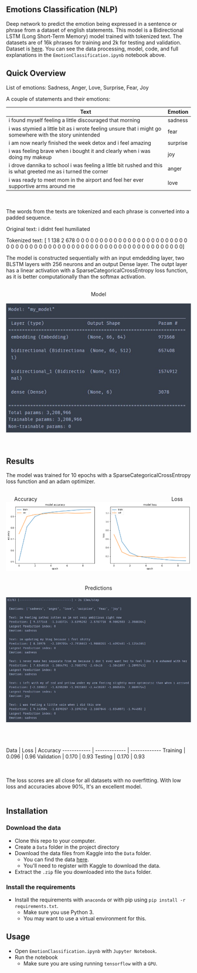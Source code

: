 Emotions Classification (NLP)
-----------------------

Deep network to predict the emotion being expressed in a sentence or phrase from a dataset of english statements. This model is a Bidirectional LSTM (Long Short-Term Memory) model trained with tokenized text. The datasets are of 16k phrases for training and 2k for testing and validation. Dataset is [here](https://www.kaggle.com/datasets/praveengovi/emotions-dataset-for-nlp). You can see the data processing, model, code, and full explanations in the `EmotionClassification.ipynb` notebook above.

Quick Overview
----------------------

List of emotions: Sadness, Anger, Love, Surprise, Fear, Joy

A couple of statements and their emotions:

 Text | Emotion 
------------ | -------------
i found myself feeling a little discouraged that morning | sadness
i was stymied a little bit as i wrote feeling unsure that i might go somewhere with the story unintended | fear
i am now nearly finished the week detox and i feel amazing | surprise
i was feeling brave when i bought it and clearly when i was doing my makeup | joy
i drove dannika to school i was feeling a little bit rushed and this is what greeted me as i turned the corner | anger
i was ready to meet mom in the airport and feel her ever supportive arms around me | love

<br /><br />
The words from the texts are tokenized and each phrase is converted into a padded sequence.

Original text: i didnt feel humiliated

Tokenized text: [  1 138   2 678   0   0   0   0   0   0   0   0   0   0   0   0   0   0
   0   0   0   0   0   0   0   0   0   0   0   0   0   0   0   0   0   0
   0   0   0   0   0   0   0   0   0   0   0   0   0   0   0   0   0   0
   0   0   0   0   0   0   0   0   0   0   0   0]

The model is constructed sequentially with an input emdedding layer, two BLSTM layers with 256 neurons and an output Dense layer. The outpt layer has a linear activation with a SparseCategoricalCrossEntropy loss function, as it is better computationally than the softmax activation.

<p align="center">
<br />
Model
<br />
<br />
<img src="https://github.com/ET-777/Emotions-Classification/blob/master/images/model.jpg"/>
<br />
<br />
<br />
</p>

Results
----------------------

The model was trained for 10 epochs with a SparseCategoricalCrossEntropy loss function and an adam optimizer.

<p align="center">
<br />
Accuracy&nbsp;&nbsp;&nbsp;&nbsp;&nbsp;&nbsp;&nbsp;&nbsp;&nbsp;&nbsp;&nbsp;&nbsp;&nbsp;&nbsp;&nbsp;&nbsp;&nbsp;&nbsp;&nbsp;&nbsp;&nbsp;&nbsp;&nbsp;&nbsp;&nbsp;&nbsp;&nbsp;&nbsp;&nbsp;&nbsp;&nbsp;&nbsp;&nbsp;&nbsp;&nbsp;&nbsp;&nbsp;&nbsp;&nbsp;&nbsp;&nbsp;&nbsp;&nbsp;&nbsp;&nbsp;&nbsp;&nbsp;&nbsp;&nbsp;&nbsp;&nbsp;&nbsp;&nbsp;&nbsp;&nbsp;&nbsp;&nbsp;&nbsp;&nbsp;&nbsp;&nbsp;&nbsp;&nbsp;&nbsp;&nbsp;&nbsp;&nbsp;&nbsp;&nbsp;&nbsp;&nbsp;&nbsp;&nbsp;&nbsp;&nbsp;&nbsp;&nbsp;&nbsp;&nbsp;&nbsp;&nbsp;&nbsp;&nbsp;&nbsp;&nbsp;&nbsp;&nbsp;&nbsp;&nbsp;&nbsp;&nbsp;&nbsp;&nbsp;Loss
<br />
<img src="https://github.com/ET-777/Emotions-Classification/blob/master/images/graphs.png"/>
<br />
<br />
<br />   
Predictions
<br />
<br />
<img src="https://github.com/ET-777/Emotions-Classification/blob/master/images/predictions.jpg"/>
<br />
<br />
</p>

<br /><br />
 Data | Loss | Accuracy
------------ | ------------- | -------------
Training | 0.096 | 0.96
Validation | 0.170 | 0.93
Testing | 0.170 | 0.93

<br /><br />
The loss scores are all close for all datasets with no overfitting. With low loss and accuracies above 90%, It's an excellent model.
<br /><br />

Installation
----------------------

### Download the data

* Clone this repo to your computer.
* Create a `Data` folder in the project directory
* Download the data files from Kaggle into the `Data` folder.  
    * You can find the data [here](https://www.kaggle.com/datasets/praveengovi/emotions-dataset-for-nlp).
    * You'll need to register with Kaggle to download the data.
* Extract the `.zip` file you downloaded into the `Data` folder.

### Install the requirements
 
* Install the requirements with `anaconda` or with pip using `pip install -r requirements.txt`.
    * Make sure you use Python 3.
    * You may want to use a virtual environment for this.

Usage
-----------------------

* Open `EmotionClassification.ipynb` with `Jupyter Notebook`.
* Run the notebook
    * Make sure you are using running `tensorflow` with a `GPU`.
